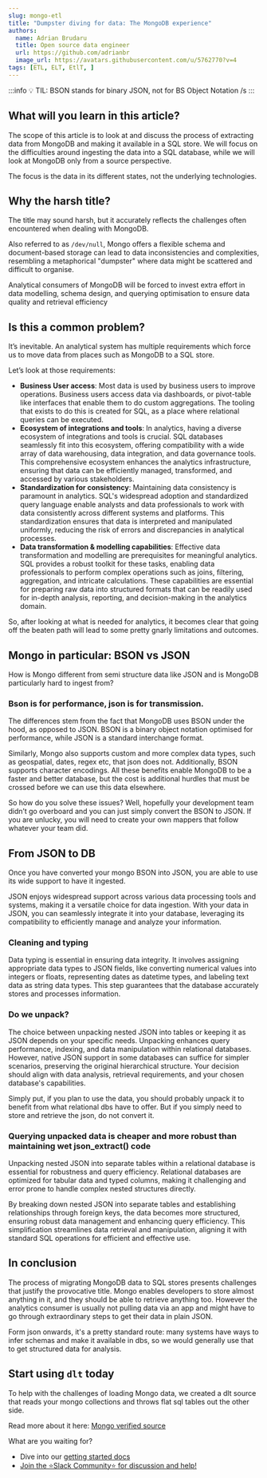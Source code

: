 ```yaml
---
slug: mongo-etl
title: "Dumpster diving for data: The MongoDB experience"
authors:
  name: Adrian Brudaru
  title: Open source data engineer
  url: https://github.com/adrianbr
  image_url: https://avatars.githubusercontent.com/u/5762770?v=4
tags: [ETL, ELT, EtlT, ]
---
```

:::info
💡 TIL: BSON stands for binary JSON, not for BS Object Notation /s
:::


## What will you learn in this article?

The scope of this article is to look at and discuss the process of extracting data from MongoDB and making it available in a SQL store. We will focus on the difficulties around ingesting the data into a SQL database, while we will look at MongoDB only from a source perspective.

The focus is the data in its different states, not the underlying technologies.

## Why the harsh title?

The title may sound harsh, but it accurately reflects the challenges often encountered when dealing with MongoDB.

Also referred to as `/dev/null`, Mongo offers a flexible schema and document-based storage can lead to data inconsistencies and complexities, resembling a metaphorical "dumpster" where data might be scattered and difficult to organise.

Analytical consumers of MongoDB will be forced to invest extra effort in data modelling, schema design, and querying optimisation to ensure data quality and retrieval efficiency

## Is this a common problem?

It’s inevitable. An analytical system has multiple requirements which force us to move data from places such as MongoDB to a SQL store.

Let’s look at those requirements:

- **Business User access**: Most data is used by business users to improve operations. Business users access data via dashboards, or pivot-table like interfaces that enable them to do custom aggregations. The tooling that exists to do this is created for SQL, as a place where relational queries can be executed.
- **Ecosystem of integrations and tools**: In analytics, having a diverse ecosystem of integrations and tools is crucial. SQL databases seamlessly fit into this ecosystem, offering compatibility with a wide array of data warehousing, data integration, and data governance tools. This comprehensive ecosystem enhances the analytics infrastructure, ensuring that data can be efficiently managed, transformed, and accessed by various stakeholders.
- **Standardization for consistency**: Maintaining data consistency is paramount in analytics. SQL's widespread adoption and standardized query language enable analysts and data professionals to work with data consistently across different systems and platforms. This standardization ensures that data is interpreted and manipulated uniformly, reducing the risk of errors and discrepancies in analytical processes.
- **Data transformation & modelling capabilities**: Effective data transformation and modelling are prerequisites for meaningful analytics. SQL provides a robust toolkit for these tasks, enabling data professionals to perform complex operations such as joins, filtering, aggregation, and intricate calculations. These capabilities are essential for preparing raw data into structured formats that can be readily used for in-depth analysis, reporting, and decision-making in the analytics domain.

So, after looking at what is needed for analytics, it becomes clear that going off the beaten path will lead to some pretty gnarly limitations and outcomes.

## Mongo in particular: BSON vs JSON

How is Mongo different from semi structure data like JSON and is MongoDB particularly hard to ingest from?

### Bson is for performance, json is for transmission.

The differences stem from the fact that MongoDB uses BSON under the hood, as opposed to JSON. BSON is a binary object notation optimised for performance, while JSON is a standard interchange format.

Similarly, Mongo also supports custom and more complex data types, such as geospatial, dates, regex etc, that json does not. Additionally, BSON supports character encodings. All these benefits enable MongoDB to be a faster and better database, but the cost is additional hurdles that must be crossed before we can use this data elsewhere.

So how do you solve these issues? Well, hopefully your development team didn’t go overboard and you can just simply convert the BSON to JSON. If you are unlucky, you will need to create your own mappers that follow whatever your team did.

## From JSON to DB

Once you have converted your mongo BSON into JSON, you are able to use its wide support to have it ingested.

JSON enjoys widespread support across various data processing tools and systems, making it a versatile choice for data ingestion. With your data in JSON, you can seamlessly integrate it into your database, leveraging its compatibility to efficiently manage and analyze your information.

### Cleaning and typing

Data typing is essential in ensuring data integrity. It involves assigning appropriate data types to JSON fields, like converting numerical values into integers or floats, representing dates as datetime types, and labeling text data as string data types. This step guarantees that the database accurately stores and processes information.

### Do we unpack?

The choice between unpacking nested JSON into tables or keeping it as JSON depends on your specific needs. Unpacking enhances query performance, indexing, and data manipulation within relational databases. However, native JSON support in some databases can suffice for simpler scenarios, preserving the original hierarchical structure. Your decision should align with data analysis, retrieval requirements, and your chosen database's capabilities.

Simply put, if you plan to use the data, you should probably unpack it to benefit from what relational dbs have to offer. But if you simply need to store and retrieve the json, do not convert it.

### Querying unpacked data is cheaper and more robust than maintaining wet json_extract()  code

Unpacking nested JSON into separate tables within a relational database is essential for robustness and query efficiency. Relational databases are optimized for tabular data and typed columns, making it challenging and error prone to handle complex nested structures directly.

By breaking down nested JSON into separate tables and establishing relationships through foreign keys, the data becomes more structured, ensuring robust data management and enhancing query efficiency. This simplification streamlines data retrieval and manipulation, aligning it with standard SQL operations for efficient and effective use.

## In conclusion

The process of migrating MongoDB data to SQL stores presents challenges that justify the provocative title.
Mongo enables developers to store almost anything in it, and they should be able to retrieve anything too.
However the analytics consumer is usually not pulling data via an app and might have to go through extraordinary steps to get their data in plain JSON.

Form json onwards, it's a pretty standard route: many systems have ways to infer schemas and make it available in dbs, so we would generally use that to get structured data for analysis.

## Start using `dlt` today

To help with the challenges of loading Mongo data, we created a dlt source that reads your
mongo collections and throws flat sql tables out the other side.

Read more about it here: [Mongo verified source](https://dlthub.com/docs/dlt-ecosystem/verified-sources/mongodb.md
)

What are you waiting for?
* Dive into our [getting started docs](https://dlthub.com/docs/getting-started)
* [Join the ⭐Slack Community⭐ for discussion and help!](https://join.slack.com/t/dlthub-community/shared_invite/zt-1slox199h-HAE7EQoXmstkP_bTqal65g)
